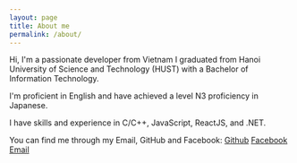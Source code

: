 ```yaml
---
layout: page
title: About me
permalink: /about/
---
```


Hi, I'm a passionate developer from Vietnam
I graduated from Hanoi University of Science and Technology (HUST) with a Bachelor
of Information Technology.

I'm proficient in English and have achieved a level N3 proficiency
in Japanese.

I have skills and experience in C/C++, JavaScript, ReactJS, and .NET.

You can find me through my Email, GitHub and Facebook:
[Github](https://github.com/gelwg1/)
[Facebook](https://www.facebook.com/dao.vhoang45/)
[Email](gelwg1@gmail.com)

[jekyll-organization]: https://github.com/jekyll
